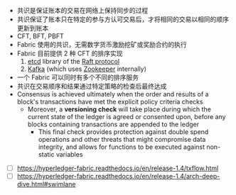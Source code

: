 - 共识是保证账本的交易在网络上保持同步的过程
- 共识保证了账本只在特定的参与方认可交易后，才将相同的交易以相同的顺序更新到账本
- CFT, BFT, PBFT
- Fabric 使用的共识，无需数字货币激励挖矿或奖励合约的执行
- Fabric 目前提供 2 种 CFT 的排序实现
    1. [etcd](https://coreos.com/etcd/) library of the [Raft protocol](https://raft.github.io/raft.pdf)
    2. [Kafka](https://kafka.apache.org/) (which uses [Zookeeper](https://zookeeper.apache.org/) internally)
- 一个 Fabric 可以同时有多个不同的排序服务
- 共识在交易顺序和结果通过特定策略的检查后最终达成
- Consensus is achieved ultimately when the order and results of a block's transactions have met the explicit policy criteria checks
    <!-- - These checks and balances take place during the lifecycle of a transaction, and include the usage of endorsement policies to dictate which specific members must endorse a certain transaction class, as well as system chaincodes to ensure that these policies are enforced and upheld -->
    <!-- - Prior to commitment, peers will employ these chaincodes to make sure that enough endorsement are present, and they were derived from the appropriate entities -->
    - Moreover, a **versioning check** will take place during which the current state of the ledger is agreed or consented upon, before any blocks containing transactions are appended to the ledger
        - This final check provides protection against double spend operations and other threats that might compromise data integrity, and allows for functions to be executed against non-static variables
<!-- - The process of **keeping the ledger transactions synchronized** across the network — to ensure that ledgers update only when transactions are **approved by the appropriate participants**, and that when ledgers do update, they update with the **same transactions** in the **same order** — is called consensus -->

<!-- - Transactions must be written to the ledger **in the order in which they occur**, even though they might be between different sets of participants within the network -->
<!-- - For this to happen, the **order of transactions must be established** and a **method for rejecting bad transactions** that have been inserted into the ledger in error (or maliciously) must be put into place
    - PBFT (Practical Byzantine Fault Tolerance) can provide a mechanism for file replicas to communicate with each other to keep each copy consistent, even in the event of corruption -->
<!-- - In order to mitigate this absence of trust, permissionless blockchains typically employ a “mined” native cryptocurrency or transaction fees to provide economic incentive to **offset the extraordinary costs of participating in a form of byzantine fault tolerant consensus** based on “proof of work” (PoW)
    - In Bitcoin, ordering happens through a process called mining where competing computers race to solve a cryptographic puzzle which [ ] **defines the order** that all processes subsequently build upon
    - Requiring protocols like “proof of work” to **validate transactions and secure the network** [ ] how so and how to?
    - [ ] 公链的共识；PoW 为何能解决共识问题 -->

<!-- - [ ] Fabric can leverage consensus protocols that do not require a native cryptocurrency to incent costly mining or to fuel smart contract execution -->
<!-- - Pluggable consensus protocols enable the platform to be more effectively customized to fit particular use cases and trust models
    - [ ] crash fault-tolerant (CFT) consensus protocol
    - [ ] byzantine fault tolerant (BFT) consensus protocol -->
<!-- - Fabric currently offers 2 CFT ordering service implementations. The first is based on the [etcd](https://coreos.com/etcd/) library of the [Raft protocol](https://raft.github.io/raft.pdf). The other is [Kafka](https://kafka.apache.org/) (which uses [Zookeeper](https://zookeeper.apache.org/) internally)
    - These are not mutually exclusive. **A Fabric network can have multiple ordering services** supporting different applications or application requirements -->
<!-- - Consensus is defined as the full-circle verification of the correctness of a set of transactions comprising a block -->
- [ ] https://hyperledger-fabric.readthedocs.io/en/release-1.4/txflow.html
- [ ] https://hyperledger-fabric.readthedocs.io/en/release-1.4/arch-deep-dive.html#swimlane
